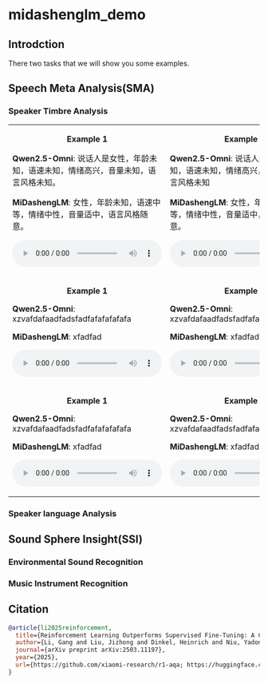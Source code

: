 # midashenglm_demo

## Introdction

There two tasks that we will show you some examples.
## Speech Meta Analysis(SMA)
### Speaker Timbre Analysis

<section class="hero">
    <table style="text-align: center;">
        <tr>
            <td style="text-align: center;"><p><b>Example 1</b></p><p style="text-align: left;"><b>Qwen2.5-Omni</b>: 说话人是女性，年龄未知，语速未知，情绪高兴，音量未知，语言风格未知。</p><p style="text-align: left;"><b>MiDashengLM</b>: 女性，年龄未知，语速中等，情绪中性，音量适中，语言风格随意。</p><p style="text-align: center;"><audio controls><source src="data/audio/efbGWV1qhIQ_24_0358335_34_0358.wav" type="audio/wav"></audio></p></td>
            <td style="text-align: center;"><p><b>Example 2</b></p><p style="text-align: left;"><b>Qwen2.5-Omni</b>: 说话人是女性，年龄未知，语速未知，情绪高兴，音量未知，语言风格未知</p><p style="text-align: left;"><b>MiDashengLM</b>: 女性，年龄未知，语速中等，情绪中性，音量适中，语言风格随意。</p><p style="text-align: center;"><audio controls><source src="data/audio/efbGWV1qhIQ_24_0358335_34_0358.wav" type="audio/wav"></audio></p></td>
            <td style="text-align: center;"><p><b>Example 3</b></p><p style="text-align: left;"><b>Qwen2.5-Omni</b>: 说话人是女性，年龄未知，语速未知，情绪高兴，音量未知，语言风格未知</p><p style="text-align: left;"><b>MiDashengLM</b>: 女性，年龄未知，语速中等，情绪中性，音量适中，语言风格随意。</p><p style="text-align: center;"><audio controls><source src="data/audio/efbGWV1qhIQ_24_0358335_34_0358.wav" type="audio/wav"></audio></p></td>
        </tr>
        <tr>
            <td style="text-align: center;"><p><b>Example 1</b></p><p style="text-align: left;"><b>Qwen2.5-Omni</b>: xzvafdafaadfadsfadfafafafafafa</p><p style="text-align: left;"><b>MiDashengLM</b>: xfadfad</p><p style="text-align: center;"><audio controls><source src="data/audio/efbGWV1qhIQ_24_0358335_34_0358.wav" type="audio/wav"></audio></p></td>
            <td style="text-align: center;"><p><b>Example 2</b></p><p style="text-align: left;"><b>Qwen2.5-Omni</b>: xzvafdafaadfadsfadfafafafafafa</p><p style="text-align: left;"><b>MiDashengLM</b>: xfadfad</p><p style="text-align: center;"><audio controls><source src="data/audio/efbGWV1qhIQ_24_0358335_34_0358.wav" type="audio/wav"></audio></p></td>
            <td style="text-align: center;"><p><b>Example 3</b></p><p style="text-align: left;"><b>Qwen2.5-Omni</b>: xzvafdafaadfadsfadfafafafafafa</p><p style="text-align: left;"><b>MiDashengLM</b>: xfadfad</p><p style="text-align: center;"><audio controls><source src="data/audio/efbGWV1qhIQ_24_0358335_34_0358.wav" type="audio/wav"></audio></p></td>
        </tr>
         <tr>
            <td style="text-align: center;"><p><b>Example 1</b></p><p style="text-align: left;"><b>Qwen2.5-Omni</b>: xzvafdafaadfadsfadfafafafafafa</p><p style="text-align: left;"><b>MiDashengLM</b>: xfadfad</p><p style="text-align: center;"><audio controls><source src="data/audio/efbGWV1qhIQ_24_0358335_34_0358.wav" type="audio/wav"></audio></p></td>
            <td style="text-align: center;"><p><b>Example 2</b></p><p style="text-align: left;"><b>Qwen2.5-Omni</b>: xzvafdafaadfadsfadfafafafafafa</p><p style="text-align: left;"><b>MiDashengLM</b>: xfadfad</p><p style="text-align: center;"><audio controls><source src="data/audio/efbGWV1qhIQ_24_0358335_34_0358.wav" type="audio/wav"></audio></p></td>
            <td style="text-align: center;"><p><b>Example 3</b></p><p style="text-align: left;"><b>Qwen2.5-Omni</b>: xzvafdafaadfadsfadfafafafafafa</p><p style="text-align: left;"><b>MiDashengLM</b>: xfadfad</p><p style="text-align: center;"><audio controls><source src="data/audio/efbGWV1qhIQ_24_0358335_34_0358.wav" type="audio/wav"></audio></p></td>
        </tr>
    </table>  
</section>

### Speaker language Analysis

## Sound Sphere Insight(SSI)
### Environmental Sound Recognition
### Music Instrument Recognition



## Citation

```bib
@article{li2025reinforcement,
  title={Reinforcement Learning Outperforms Supervised Fine-Tuning: A Case Study on Audio Question Answering},
  author={Li, Gang and Liu, Jizhong and Dinkel, Heinrich and Niu, Yadong and Zhang, Junbo and Luan, Jian},
  journal={arXiv preprint arXiv:2503.11197},
  year={2025},
  url={https://github.com/xiaomi-research/r1-aqa; https://huggingface.co/mispeech/r1-aqa}
}
```